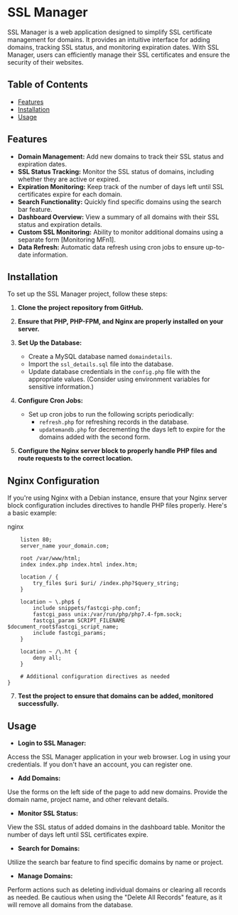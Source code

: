# SSL Manager

SSL Manager is a web application designed to simplify SSL certificate management for domains. It provides an intuitive interface for adding domains, tracking SSL status, and monitoring expiration dates. With SSL Manager, users can efficiently manage their SSL certificates and ensure the security of their websites.

## Table of Contents

- [Features](#features)
- [Installation](#installation)
- [Usage](#usage)


## Features

- **Domain Management:** Add new domains to track their SSL status and expiration dates.
- **SSL Status Tracking:** Monitor the SSL status of domains, including whether they are active or expired.
- **Expiration Monitoring:** Keep track of the number of days left until SSL certificates expire for each domain.
- **Search Functionality:** Quickly find specific domains using the search bar feature.
- **Dashboard Overview:** View a summary of all domains with their SSL status and expiration details.
- **Custom SSL Monitoring:** Ability to monitor additional domains using a separate form [Monitoring MFn1].
- **Data Refresh:** Automatic data refresh using cron jobs to ensure up-to-date information.

## Installation
To set up the SSL Manager project, follow these steps:

1. **Clone the project repository from GitHub.**

2. **Ensure that PHP, PHP-FPM, and Nginx are properly installed on your server.**

3. **Set Up the Database:**

   - Create a MySQL database named `domaindetails`.
   - Import the `ssl_details.sql` file into the database.
   - Update database credentials in the `config.php` file with the appropriate values. (Consider using environment variables for sensitive information.)

4. **Configure Cron Jobs:**

   - Set up cron jobs to run the following scripts periodically:
     - `refresh.php` for refreshing records in the database.
     - `updatemandb.php` for decrementing the days left to expire for the domains added with the second form.

6. **Configure the Nginx server block to properly handle PHP files and route requests to the correct location.**

## Nginx Configuration
If you're using Nginx with a Debian instance, ensure that your Nginx server block configuration includes directives to handle PHP files properly. Here's a basic example:

nginx

```server {
    listen 80;
    server_name your_domain.com;

    root /var/www/html;
    index index.php index.html index.htm;

    location / {
        try_files $uri $uri/ /index.php?$query_string;
    }

    location ~ \.php$ {
        include snippets/fastcgi-php.conf;
        fastcgi_pass unix:/var/run/php/php7.4-fpm.sock;
        fastcgi_param SCRIPT_FILENAME $document_root$fastcgi_script_name;
        include fastcgi_params;
    }

    location ~ /\.ht {
        deny all;
    }

    # Additional configuration directives as needed
}
```
7. **Test the project to ensure that domains can be added, monitored successfully.**

## Usage

- **Login to SSL Manager:**

 Access the SSL Manager application in your web browser. Log in using your credentials. If you don't have an account, you can register one.

- **Add Domains:**

 Use the forms on the left side of the page to add new domains. Provide the domain name, project name, and other relevant details.

- **Monitor SSL Status:**

 View the SSL status of added domains in the dashboard table. Monitor the number of days left until SSL certificates expire.

- **Search for Domains:**

 Utilize the search bar feature to find specific domains by name or project.

- **Manage Domains:**

 Perform actions such as deleting individual domains or clearing all records as needed. Be cautious when using the "Delete All Records" feature, as it will remove all domains from the database.

